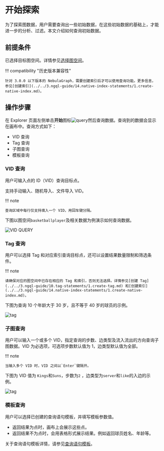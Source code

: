 # 开始探索

为了探索图数据，用户需要查询出一些初始数据，在这些初始数据的基础上，才能进一步的分析、过滤。本文介绍如何查询初始数据。

## 前提条件

已选择目标图空间。详情参见[选择图空间](13.choose-graphspace.md)。

!!! compatibility "历史版本兼容性"

    针对 3.0.0 以下版本的 NebulaGraph，需要创建索引后才可以使用查询功能。更多信息，参见[创建索引](../../3.ngql-guide/14.native-index-statements/1.create-native-index.md)。

## 操作步骤

在 Explorer 页面左侧单击**开始**图标![query](https://docs-cdn.nebula-graph.com.cn/figures/nav-query2_cn.png)然后查询数据。查询到的数据会显示在画布中。查询方式如下：

- VID 查询
- Tag 查询
- 子图查询
- 模板查询

### VID 查询

用户可输入点的 ID（VID）查询目标点。

支持手动输入、随机导入、文件导入 VID。

!!! note

    查询区域中每行仅支持填入一个 VID，用回车键分隔。

下图以图空间`basketballplayer`及相关数据为例演示如何查询数据。

![VID QUERY](https://docs-cdn.nebula-graph.com.cn/figures/vid-query-22-04-06_cn.gif)

### Tag 查询

用户可以选择 Tag 和对应索引查询目标点，还可以设置结果数量限制和筛选条件。

!!! note

    请确保对应的图空间中已存在相应的 Tag 和索引，否则无法选择。详情参见[创建 Tag](../../3.ngql-guide/10.tag-statements/1.create-tag.md) 和[创建索引](../../3.ngql-guide/14.native-index-statements/1.create-native-index.md)。

下图为查询 10 个年龄大于 30 岁，且不等于 40 岁的球员的示例。

![tag](https://docs-cdn.nebula-graph.com.cn/figures/query_tag_cn.png)

### 子图查询

用户可以输入一个或多个 VID，指定查询的步数、边类型及流入流出的方向查询子图数据。VID 为必选项，可选项步数默认值为 1，边类型默认值为全部。

!!! note

    当输入多个 VID 时，VID 之间以`Enter`键隔开。

下图为 VID 值为 `Kings`和`Suns`，步数为`2` ，边类型为`server`和`like`的入边的示例。

![tag](https://docs-cdn.nebula-graph.com.cn/figures/query_subgraph_cn.png)

### 模板查询

用户可以选择已创建的查询语句模板，并填写模板参数值。

- 返回结果为点时，画布上会展示这些点。
- 返回结果不为点时，会用表格形式展示结果。例如返回球员姓名、年龄等。

关于查询语句模板详情，请参见[查询语句模板](../db-management/ngql-template.md)。
